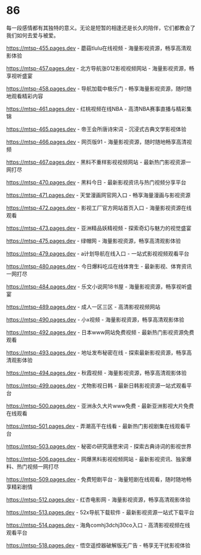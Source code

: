 # 86
每一段感情都有其独特的意义。无论是短暂的相逢还是长久的陪伴，它们都教会了我们如何去爱与被爱。

https://mtsp-455.pages.dev - 蘑菇tlulu在线视频 - 海量影视资源，畅享高清观影体验

https://mtsp-457.pages.dev - 北方导航涨012影视视频网站 - 海量影视资源，畅享视听盛宴

https://mtsp-458.pages.dev - 导航加载中极乐门 - 畅享海量影视资源，随时随地观看精彩内容

https://mtsp-461.pages.dev - 红桃视频在线NBA - 高清NBA赛事直播与精彩集锦

https://mtsp-465.pages.dev - 帝王会所唐诗宋词 - 沉浸式古典文学影视体验

https://mtsp-466.pages.dev - 网页版91 - 海量影视资源，随时随地畅享高清视频

https://mtsp-467.pages.dev - 黑料不重样影视视频网站 - 最新热门影视资源一网打尽

https://mtsp-470.pages.dev - 黑料今日 - 最新影视资讯与热门视频分享平台

https://mtsp-471.pages.dev - 天堂漫画网官网入口 - 畅享海量漫画与影视资源

https://mtsp-472.pages.dev - 影视工厂官方网站首页入口 - 海量影视资源在线观看

https://mtsp-473.pages.dev - 亚洲精品妖精视频 - 探索奇幻与魅力的视觉盛宴

https://mtsp-475.pages.dev - 绿帽网 - 海量影视资源，畅享高清观影体验

https://mtsp-479.pages.dev - a计划导航在线入口 - 一站式影视视频观看平台

https://mtsp-480.pages.dev - 今日爆料吃瓜在线体育生 - 最新影视、体育资讯一网打尽

https://mtsp-484.pages.dev - 乐文小说网18书屋 - 海量影视资源，畅享视听盛宴

https://mtsp-489.pages.dev - 成人一区三区 - 高清影视视频网站

https://mtsp-490.pages.dev - 小x视频 - 海量影视资源，畅享高清观影体验

https://mtsp-492.pages.dev - 日本www网站免费视频 - 最新热门影视资源免费观看

https://mtsp-493.pages.dev - 地址发布秘密在线 - 探索最新影视资源，畅享高清观影体验

https://mtsp-494.pages.dev - 秋霞视频 - 海量影视资源，畅享高清观影体验

https://mtsp-499.pages.dev - 尤物影视日韩 - 最新日韩影视资源一站式观看平台

https://mtsp-500.pages.dev - 亚洲永久大片www免费 - 最新亚洲影视大片免费在线观看

https://mtsp-501.pages.dev - 弄潮高干在线看 - 最新热门影视剧集在线观看平台

https://mtsp-503.pages.dev - 秘密の研究唐思宋词 - 探索古典诗词的影视世界

https://mtsp-506.pages.dev - 网爆黑料影视视频网站 - 最新影视资讯、独家爆料、热门视频一网打尽

https://mtsp-509.pages.dev - 免费短剧平台 - 海量短剧在线观看，随时随地畅享精彩剧情

https://mtsp-512.pages.dev - 红杏电影网 - 海量影视资源，畅享高清观影体验

https://mtsp-513.pages.dev - 52x导航下载软件 - 最新影视资源一站式下载平台

https://mtsp-514.pages.dev - 海角comhj3dchj30co入口 - 高清影视视频在线观看平台

https://mtsp-518.pages.dev - 悟空遥控器破解版无广告 - 畅享无干扰影视体验
